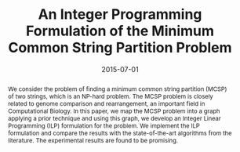---
title: "An Integer Programming Formulation of the Minimum Common String Partition Problem"
collection: publications
permalink: /publication/2015-07-01-An-Integer-Programming-Formulation-of-the-Minimum-Common-String-Partition-Problem
date: 2015-07-01
venue: 'PLOS ONE'
link: 'https://dx.plos.org/10.1371/journal.pone.0130266'
citation: ' S. M. Ferdous,  M. Sohel Rahman, &quot;An Integer Programming Formulation of the Minimum Common String Partition Problem.&quot; PLOS ONE, 2015.'
abstract: "We consider the problem of finding a minimum common string partition (MCSP) of two strings, which is an NP-hard problem. The MCSP problem is closely related to genome comparison and rearrangement, an important field in Computational Biology. In this paper, we map the MCSP problem into a graph applying a prior technique and using this graph, we develop an Integer Linear Programming (ILP) formulation for the problem. We implement the ILP formulation and compare the results with the state-of-the-art algorithms from the literature. The experimental results are found to be promising."
paperurl: "/files/pdf/papers/Ferdous_Rahman_2015_An Integer Programming Formulation of the Minimum Common String Partition.PDF"
---